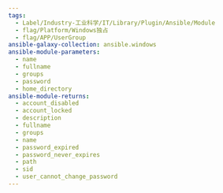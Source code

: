 ```yaml
---
tags:
  - Label/Industry-工业科学/IT/Library/Plugin/Ansible/Module
  - flag/Platform/Windows独占
  - flag/APP/UserGroup
ansible-galaxy-collection: ansible.windows
ansible-module-parameters:
  - name
  - fullname
  - groups
  - password
  - home_directory
ansible-module-returns:
  - account_disabled
  - account_locked
  - description
  - fullname
  - groups
  - name
  - password_expired
  - password_never_expires
  - path
  - sid
  - user_cannot_change_password
---
```

